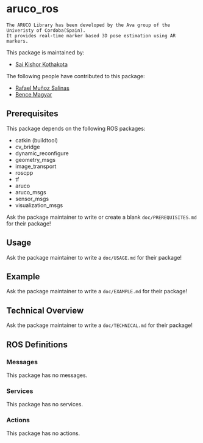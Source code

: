 # aruco_ros


    The ARUCO Library has been developed by the Ava group of the Univeristy of Cordoba(Spain).
    It provides real-time marker based 3D pose estimation using AR markers.
  

This package is maintained by:
- [Sai Kishor Kothakota](mailto:sai.kishor@pal-robotics.com)

The following people have contributed to this package:
- [Rafael Muñoz Salinas](mailto:rmsalinas@uco.es)
- [Bence Magyar](mailto:bence.magyar@pal-robotics.com)

## Prerequisites

This package depends on the following ROS packages:
- catkin (buildtool)
- cv_bridge
- dynamic_reconfigure
- geometry_msgs
- image_transport
- roscpp
- tf
- aruco
- aruco_msgs
- sensor_msgs
- visualization_msgs

Ask the package maintainer to write or create a blank `doc/PREREQUISITES.md` for their package!

## Usage

Ask the package maintainer to write a `doc/USAGE.md` for their package!

## Example

Ask the package maintainer to write a `doc/EXAMPLE.md` for their package!

## Technical Overview

Ask the package maintainer to write a `doc/TECHNICAL.md` for their package!

## ROS Definitions

### Messages

This package has no messages.

### Services

This package has no services.

### Actions

This package has no actions.

